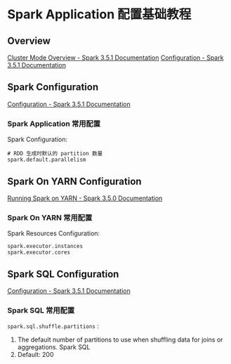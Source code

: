# Spark Application 配置基础教程


## Overview


[Cluster Mode Overview - Spark 3.5.1 Documentation](https://spark.apache.org/docs/latest/cluster-overview.html)
[Configuration - Spark 3.5.1 Documentation](https://spark.apache.org/docs/latest/configuration.html)
## Spark Configuration

[Configuration - Spark 3.5.1 Documentation](https://spark.apache.org/docs/latest/configuration.html)

### Spark Application 常用配置


Spark Configuration:

```
# RDD 生成时默认的 partition 数量
spark.default.parallelism
```

## Spark On YARN Configuration 

[Running Spark on YARN - Spark 3.5.0 Documentation](https://spark.apache.org/docs/latest/running-on-yarn.html#spark-properties)


### Spark On YARN 常用配置

Spark Resources Configuration:

```
spark.executor.instances
spark.executor.cores
```


## Spark SQL Configuration


[Configuration - Spark 3.5.1 Documentation](https://spark.apache.org/docs/latest/configuration.html#spark-sql)

### Spark SQL 常用配置

`spark.sql.shuffle.partitions` : 
1. The default number of partitions to use when shuffling data for joins or aggregations. Spark SQL
2. Default: 200